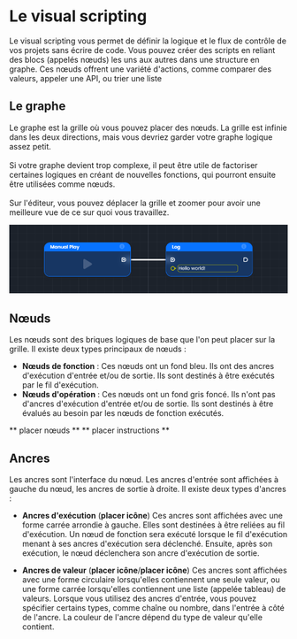 # Le visual scripting

Le visual scripting vous permet de définir la logique et le flux de contrôle de vos projets sans écrire de code. Vous pouvez créer des scripts en reliant des blocs (appelés nœuds) les uns aux autres dans une structure en graphe. Ces nœuds offrent une variété d'actions, comme comparer des valeurs, appeler une API, ou trier une liste
## Le graphe

Le graphe est la grille où vous pouvez placer des nœuds. La grille est infinie dans les deux directions, mais vous devriez garder votre graphe logique assez petit. <br/><br/>
Si votre graphe devient trop complexe, il peut être utile de factoriser certaines logiques en créant de nouvelles fonctions, qui pourront ensuite être utilisées comme nœuds. <br/><br/>
Sur l'éditeur, vous pouvez déplacer la grille et zoomer pour avoir une meilleure vue de ce sur quoi vous travaillez.

![Capture d'écran de l'éditeur Luna Park](../../assets/visual-scripting/screen1.png)

## Nœuds

Les nœuds sont des briques logiques de base que l'on peut placer sur la grille. Il existe deux types principaux de nœuds :

- **Nœuds de fonction** : Ces nœuds ont un fond bleu. Ils ont des ancres d'exécution d'entrée et/ou de sortie. Ils sont destinés à être exécutés par le fil d'exécution.
- **Nœuds d'opération** : Ces nœuds ont un fond gris foncé. Ils n'ont pas d'ancres d'exécution d'entrée et/ou de sortie. Ils sont destinés à être évalués au besoin par les nœuds de fonction exécutés.

** placer nœuds **
** placer instructions **

## Ancres

Les ancres sont l'interface du nœud. Les ancres d'entrée sont affichées à gauche du nœud, les ancres de sortie à droite. Il existe deux types d'ancres :

- **Ancres d'exécution** (**placer icône**)
  Ces ancres sont affichées avec une forme carrée arrondie à gauche. Elles sont destinées à être reliées au fil d'exécution. Un nœud de fonction sera exécuté lorsque le fil d'exécution menant à ses ancres d'exécution sera déclenché. Ensuite, après son exécution, le nœud déclenchera son ancre d'exécution de sortie.

- **Ancres de valeur** (**placer icône**/**placer icône**)
  Ces ancres sont affichées avec une forme circulaire lorsqu'elles contiennent une seule valeur, ou une forme carrée lorsqu'elles contiennent une liste (appelée tableau) de valeurs. Lorsque vous utilisez des ancres d'entrée, vous pouvez spécifier certains types, comme chaîne ou nombre, dans l'entrée à côté de l'ancre. La couleur de l'ancre dépend du type de valeur qu'elle contient.

<script setup>
import { visualScriptingEditorTableData } from '../../tables-data'
</script>

<TypeTable
:columns="[
{ title: 'Type', key: 'type' },
{ title: 'Exemple', key: 'example' },
{ title: 'Type', key: 'type2' },
{ title: 'Exemple', key: 'example2' }
]"
:rows="visualScriptingEditorTableData"
/>
